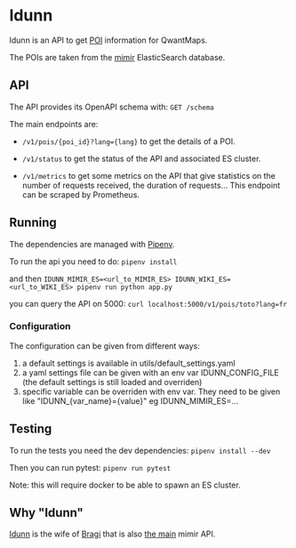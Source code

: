 # Idunn

Idunn is an API to get [POI](https://en.wikipedia.org/wiki/Point_of_interest) information for QwantMaps.

The POIs are taken from the [mimir](https://github.com/CanalTP/mimirsbrunn) ElasticSearch database.

## API

The API provides its OpenAPI schema with:
`GET /schema`

The main endpoints are:

* `/v1/pois/{poi_id}?lang={lang}` to get the details of a POI.

* `/v1/status` to get the status of the API and associated ES cluster.

* `/v1/metrics` to get some metrics on the API that give statistics on the number of requests received, the duration of requests... This endpoint can be scraped by Prometheus.


## Running

The dependencies are managed with [Pipenv](https://github.com/pypa/pipenv).

To run the api you need to do:
`pipenv install`

and then
`IDUNN_MIMIR_ES=<url_to_MIMIR_ES> IDUNN_WIKI_ES=<url_to_WIKI_ES> pipenv run python app.py`

you can query the API on 5000:
`curl localhost:5000/v1/pois/toto?lang=fr`

### Configuration

The configuration can be given from different ways:
 1. a default settings is available in utils/default_settings.yaml
 2. a yaml settings file can be given with an env var IDUNN_CONFIG_FILE
    (the default settings is still loaded and overriden)
 3. specific variable can be overriden with env var. They need to be given like "IDUNN_{var_name}={value}"
    eg IDUNN_MIMIR_ES=...

## Testing

To run the tests you need the dev dependencies:
`pipenv install --dev`

Then you can run pytest:
`pipenv run pytest`

Note: this will require docker to be able to spawn an ES cluster.

## Why "Idunn"

[Idunn](https://fr.wikipedia.org/wiki/Idunn) is the wife of [Bragi](https://fr.wikipedia.org/wiki/Bragi) that is also [the main](https://github.com/CanalTP/mimirsbrunn/tree/master/libs/bragi) mimir API.
